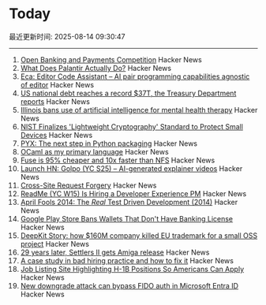 # Today

最近更新时间: 2025-08-14 09:30:47

--- 
1. [Open Banking and Payments Competition](https://www.bitsaboutmoney.com/archive/open-banking-and-payments-competition/) Hacker News
2. [What Does Palantir Actually Do?](https://www.wired.com/story/palantir-what-the-company-does/) Hacker News
3. [Eca: Editor Code Assistant – AI pair programming capabilities agnostic of editor](https://github.com/editor-code-assistant/eca) Hacker News
4. [US national debt reaches a record $37T, the Treasury Department reports](https://apnews.com/article/treasury-debt-spending-trump-obbb-6f807c4aae78dcc96f29ff07a3c926f4) Hacker News
5. [Illinois bans use of artificial intelligence for mental health therapy](https://www.washingtonpost.com/nation/2025/08/12/illinois-ai-therapy-ban/) Hacker News
6. [NIST Finalizes 'Lightweight Cryptography' Standard to Protect Small Devices](https://www.nist.gov/news-events/news/2025/08/nist-finalizes-lightweight-cryptography-standard-protect-small-devices) Hacker News
7. [PYX: The next step in Python packaging](https://astral.sh/pyx) Hacker News
8. [OCaml as my primary language](https://xvw.lol/en/articles/why-ocaml.html) Hacker News
9. [Fuse is 95% cheaper and 10x faster than NFS](https://nilesh-agarwal.com/storage-in-cloud-for-llms-2/) Hacker News
10. [Launch HN: Golpo (YC S25) – AI-generated explainer videos](https://video.golpoai.com/) Hacker News
11. [Cross-Site Request Forgery](https://words.filippo.io/csrf/) Hacker News
12. [ReadMe (YC W15) Is Hiring a Developer Experience PM](https://readme.com/careers#product-manager-developer-experience) Hacker News
13. [April Fools 2014: The *Real* Test Driven Development (2014)](https://testing.googleblog.com/2014/04/the-real-test-driven-development.html) Hacker News
14. [Google Play Store Bans Wallets That Don't Have Banking License](https://www.therage.co/google-play-store-ban-wallets/) Hacker News
15. [DeepKit Story: how $160M company killed EU trademark for a small OSS project](https://old.reddit.com/r/ExperiencedDevs/comments/1mopzhz/160m_vcbacked_company_just_killed_my_eu_trademark/) Hacker News
16. [29 years later, Settlers II gets Amiga release](https://gamingretro.co.uk/29-years-later-settlers-ii-finally-gets-amiga-release/) Hacker News
17. [A case study in bad hiring practice and how to fix it](https://www.tomkranz.com/blog1/a-case-study-in-bad-hiring-practice-and-how-to-fix-it) Hacker News
18. [Job Listing Site Highlighting H-1B Positions So Americans Can Apply](https://www.newsweek.com/h1b-jobs-now-american-workers-green-cards-2041404) Hacker News
19. [New downgrade attack can bypass FIDO auth in Microsoft Entra ID](https://www.bleepingcomputer.com/news/security/new-downgrade-attack-can-bypass-fido-auth-in-microsoft-entra-id/) Hacker News
